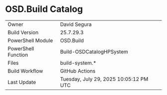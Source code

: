 ﻿# OSD.Build Catalog

| | |
|-|-|
| Owner | David Segura |
| Build Version | 25.7.29.3 |
| PowerShell Module | OSD.Build |
| PowerShell Function | Build-OSDCatalogHPSystem |
| Files | build-system.* |
| Build Workflow | GitHub Actions |
| Last Update | Tuesday, July 29, 2025 10:05:12 PM UTC |
